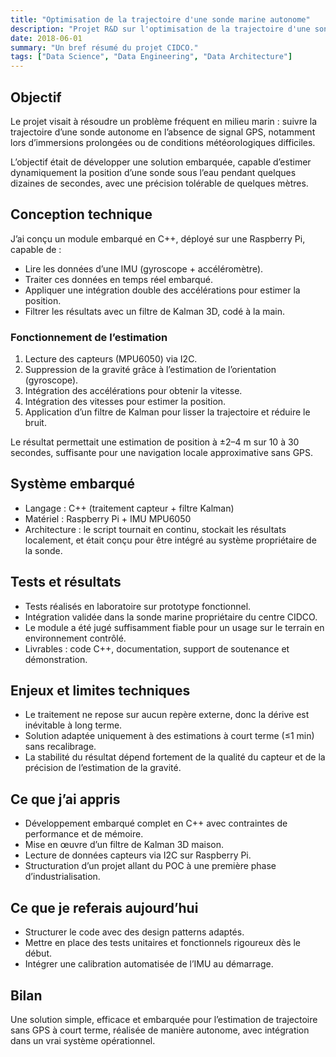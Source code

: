 ```yaml
---
title: "Optimisation de la trajectoire d'une sonde marine autonome"
description: "Projet R&D sur l'optimisation de la trajectoire d'une sonde marine autonome en conditions difficiles."
date: 2018-06-01
summary: "Un bref résumé du projet CIDCO."
tags: ["Data Science", "Data Engineering", "Data Architecture"]
---
```

## Objectif

Le projet visait à résoudre un problème fréquent en milieu marin : suivre la trajectoire d’une sonde autonome en l’absence de signal GPS, notamment lors d’immersions prolongées ou de conditions météorologiques difficiles.

L’objectif était de développer une solution embarquée, capable d’estimer dynamiquement la position d’une sonde sous l’eau pendant quelques dizaines de secondes, avec une précision tolérable de quelques mètres.

## Conception technique

J’ai conçu un module embarqué en C++, déployé sur une Raspberry Pi, capable de :

- Lire les données d’une IMU (gyroscope + accéléromètre).
- Traiter ces données en temps réel embarqué.
- Appliquer une intégration double des accélérations pour estimer la position.
- Filtrer les résultats avec un filtre de Kalman 3D, codé à la main.

### Fonctionnement de l’estimation

1. Lecture des capteurs (MPU6050) via I2C.
2. Suppression de la gravité grâce à l’estimation de l’orientation (gyroscope).
3. Intégration des accélérations pour obtenir la vitesse.
4. Intégration des vitesses pour estimer la position.
5. Application d’un filtre de Kalman pour lisser la trajectoire et réduire le bruit.

Le résultat permettait une estimation de position à ±2–4 m sur 10 à 30 secondes, suffisante pour une navigation locale approximative sans GPS.

## Système embarqué

- Langage : C++ (traitement capteur + filtre Kalman)
- Matériel : Raspberry Pi + IMU MPU6050
- Architecture : le script tournait en continu, stockait les résultats localement, et était conçu pour être intégré au système propriétaire de la sonde.

## Tests et résultats

- Tests réalisés en laboratoire sur prototype fonctionnel.
- Intégration validée dans la sonde marine propriétaire du centre CIDCO.
- Le module a été jugé suffisamment fiable pour un usage sur le terrain en environnement contrôlé.
- Livrables : code C++, documentation, support de soutenance et démonstration.

## Enjeux et limites techniques

- Le traitement ne repose sur aucun repère externe, donc la dérive est inévitable à long terme.
- Solution adaptée uniquement à des estimations à court terme (≤1 min) sans recalibrage.
- La stabilité du résultat dépend fortement de la qualité du capteur et de la précision de l’estimation de la gravité.

## Ce que j’ai appris

- Développement embarqué complet en C++ avec contraintes de performance et de mémoire.
- Mise en œuvre d’un filtre de Kalman 3D maison.
- Lecture de données capteurs via I2C sur Raspberry Pi.
- Structuration d’un projet allant du POC à une première phase d’industrialisation.

## Ce que je referais aujourd’hui

- Structurer le code avec des design patterns adaptés.
- Mettre en place des tests unitaires et fonctionnels rigoureux dès le début.
- Intégrer une calibration automatisée de l’IMU au démarrage.

## Bilan

Une solution simple, efficace et embarquée pour l’estimation de trajectoire sans GPS à court terme, réalisée de manière autonome, avec intégration dans un vrai système opérationnel.
